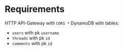 # Requirements
HTTP API-Gateway with `CORS *`
DynamoDB with tables:
- `users` with pk `username`
- `threads` with pk `id`
- `comments` with pk `id`
